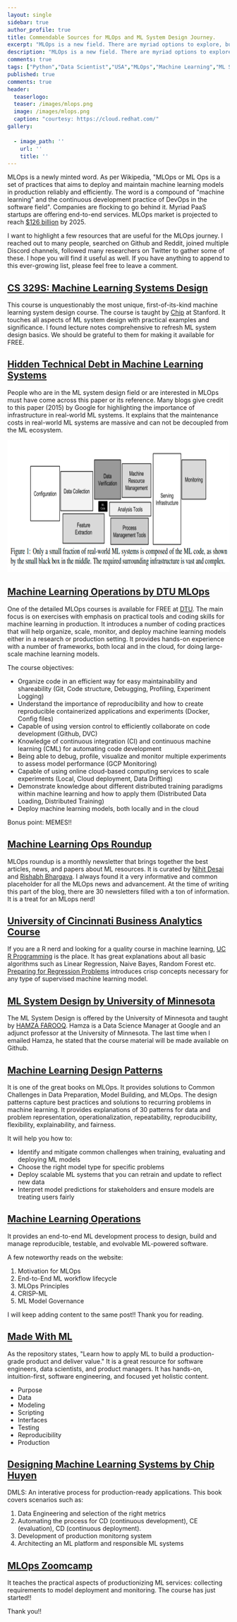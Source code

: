 ```yaml
---
layout: single
sidebar: true
author_profile: true
title: Commendable Sources for MLOps and ML System Design Journey.
excerpt: "MLOps is a new field. There are myriad options to explore, but we don't have enough out to refer."
description: "MLOps is a new field. There are myriad options to explore, but we don't have enough out to refer. I tried to connect with many people over the period to learn and gather the best resources."
comments: true
tags: ["Python","Data Scientist","USA","MLOps","Machine Learning","ML System Design"]
published: true
comments: true
header:
  teaserlogo:
  teaser: /images/mlops.png
  image: /images/mlops.png
  caption: "courtesy: https://cloud.redhat.com/"
gallery:

  - image_path: ''
    url: ''
    title: ''
---
```

MLOps is a newly minted word. As per Wikipedia, "MLOps or ML Ops is a set of practices that aims to deploy and maintain machine learning models in production reliably and efficiently. The word is a compound of "machine learning" and the continuous development practice of DevOps in the software field". Companies are flocking to go behind it. Myriad PaaS startups are offering end-to-end services. MLOps market is projected to reach [$126 billion](https://neu.ro/2021-mlops-platforms-vendor-analysis-report/) by 2025.

I want to highlight a few resources that are useful for the MLOps journey. I reached out to many people, searched on Github and Reddit, joined multiple Discord channels, followed many researchers on Twitter to gather some of these. I hope you will find it useful as well. If you have anything to append to this ever-growing list, please feel free to leave a comment.

## [CS 329S: Machine Learning Systems Design](https://stanford-cs329s.github.io/syllabus.html)

This course is unquestionably the most unique, first-of-its-kind machine learning system design course. The course is taught by [Chip](https://twitter.com/chipro) at Stanford. It touches all aspects of ML system design with practical examples and significance. I found lecture notes comprehensive to refresh ML system design basics. We should be grateful to them for making it available for FREE.

## [Hidden Technical Debt in Machine Learning Systems](https://proceedings.neurips.cc/paper/2015/file/86df7dcfd896fcaf2674f757a2463eba-Paper.pdf)

People who are in the ML system design field or are interested in MLOps must have come across this paper or its reference. Many blogs give credit to this paper (2015) by Google for highlighting the importance of infrastructure in real-world ML systems. It explains that the maintenance costs in real-world ML systems are massive and can not be decoupled from the ML ecosystem.

<p align="center">
  <img width="550" height="300" src="/images/mlops_res1.PNG">
</p>

## [Machine Learning Operations by DTU MLOps](https://skaftenicki.github.io/dtu_mlops/)

One of the detailed MLOps courses is available for FREE at [DTU](https://kurser.dtu.dk/course/02476). The main focus is on exercises with emphasis on practical tools and coding skills for machine learning in production. It introduces a number of coding practices that will help organize, scale, monitor, and deploy machine learning models either in a research or production setting. It provides hands-on experience with a number of frameworks, both local and in the cloud, for doing large-scale machine learning models.

The course objectives:

* Organize code in an efficient way for easy maintainability and shareability (Git, Code structure, Debugging, Profiling, Experiment Logging)
* Understand the importance of reproducibility and how to create reproducible containerized applications and experiments (Docker, Config files)
* Capable of using version control to efficiently collaborate on code development (Github, DVC)
* Knowledge of continuous integration (CI) and continuous machine learning (CML) for automating code development
* Being able to debug, profile, visualize and monitor multiple experiments to assess model performance (GCP Monitoring)
* Capable of using online cloud-based computing services to scale experiments (Local, Cloud deployment, Data Drifting)
* Demonstrate knowledge about different distributed training paradigms within machine learning and how to apply them (Distributed Data Loading, Distributed Training)
* Deploy machine learning models, both locally and in the cloud

Bonus point: MEMES!!

## [Machine Learning Ops Roundup](https://mlopsroundup.substack.com/p/issue-15-ai-for-self-driving-at-tesla?s=r&sort=community)

MLOps roundup is a monthly newsletter that brings together the best articles, news, and papers about ML resources. It is curated by [Nihit Desai](https://twitter.com/nihit_desai) and [Rishabh Bhargava](https://twitter.com/rish_bhargava).  I always found it a very informative and common placeholder for all the MLOps news and advancement. At the time of writing this part of the blog, there are 30 newsletters filled with a ton of information. It is a treat for an MLops nerd!

## [University of Cincinnati Business Analytics Course](http://uc-r.github.io/predictive)

If you are a R nerd and looking for a quality course in machine learning, [UC R Programming](https://twitter.com/LindnerCollege) is the place. It has great explanations about all basic algorithms such as Linear Regression, Naive Bayes, Random Forest etc. [Preparing for Regression Problems](http://uc-r.github.io/regression_preparation) introduces crisp concepts necessary for any type of supervised machine learning model.

## [ML System Design by University of Minnesota](https://mlsystemdesign-6490.github.io/)

The ML System Design is offered by the University of Minnesota and taught by [HAMZA FAROOQ](https://www.linkedin.com/in/hamzafarooq/). Hamza is a Data Science Manager at Google and an adjunct professor at the University of Minnesota. The last time when I emailed Hamza, he stated that the course material will be made available on Github.

## [Machine Learning Design Patterns](https://www.amazon.com/Machine-Learning-Design-Patterns-Preparation/dp/1098115783/ref=pd_lpo_1?pd_rd_i=1098115783&psc=1)

It is one of the great books on MLOps. It provides solutions to Common Challenges in Data Preparation, Model Building, and MLOps. 
The design patterns capture best practices and solutions to recurring problems in machine learning. It provides explanations of 30 patterns for data and problem representation, operationalization, repeatability, reproducibility, flexibility, explainability, and fairness.

It will help you how to:

* Identify and mitigate common challenges when training, evaluating and deploying ML models
* Choose the right model type for specific problems
* Deploy scalable ML systems that you can retrain and update to reflect new data
* Interpret model predictions for stakeholders and ensure models are treating users fairly

## [Machine Learning Operations](https://ml-ops.org/#gettingstarted)

It provides an end-to-end ML development process to design, build and manage reproducible, testable, and evolvable ML-powered software.

A few noteworthy reads on the website:

1. Motivation for MLOps
2. End-to-End ML workflow lifecycle
3. MLOps Principles
4. CRISP-ML
5. ML Model Governance

I will keep adding content to the same post!! Thank you for reading.

## [Made With ML](https://madewithml.com/)

As the repository states, "Learn how to apply ML to build a production-grade product and deliver value." It is a great resource for software engineers, data scientists, and product managers. It has hands-on, intuition-first, software engineering, and focused yet holistic content.

* Purpose
* Data
* Modeling
* Scripting
* Interfaces
* Testing
* Reproducibility
* Production

## [Designing Machine Learning Systems by Chip Huyen](https://www.amazon.com/Designing-Machine-Learning-Systems-Production-Ready/dp/1098107969/ref=sr_1_1?crid=2XAGDK8N25L35&keywords=designing+machine+learning+systems&qid=1655568948&s=books&sprefix=designing+ma%2Cstripbooks%2C98&sr=1-1)

DMLS: An interative process for production-ready applications. This book covers scenarios such as:

1. Data Engineering and selection of the right metrics
2. Automating the process for CD (continuous development), CE (evaluation), CD (continuous deployment).
3. Development of production monitorng system
4. Architecting an ML platform and responsible ML systems

## [MLOps Zoomcamp](https://github.com/DataTalksClub/mlops-zoomcamp)

It teaches the practical aspects of productionizing ML services: collecting requirements to model deployment and monitoring. The course has just started!!

Thank you!!
